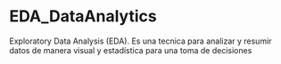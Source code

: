 # EDA_DataAnalytics
Exploratory Data Analysis (EDA). Es una tecnica para analizar y resumir datos de manera visual y estadística para una toma de decisiones
